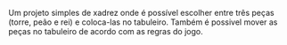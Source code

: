 Um projeto simples de xadrez onde é possível escolher entre três peças (torre, peão e rei) e coloca-las no tabuleiro.
Também é possivel mover as peças no tabuleiro de acordo com as regras do jogo.

